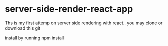 # server-side-render-react-app

Ths is my first attemp on server side rendering with react.. 
you may clone or download this git

install by running
npm install
